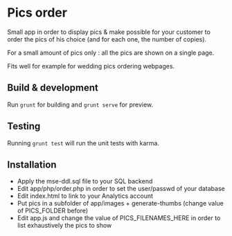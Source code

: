 # Pics order

Small app in order to display pics & make possible for your customer to order the pics of his choice (and for each one, the number of copies).

For a small amount of pics only : all the pics are shown on a single page.

Fits well for example for wedding pics ordering webpages.

## Build & development

Run `grunt` for building and `grunt serve` for preview.

## Testing

Running `grunt test` will run the unit tests with karma.

## Installation

* Apply the mse-ddl.sql file to your SQL backend
* Edit app/php/order.php in order to set the user/passwd of your database
* Edit index.html to link to your Analytics account
* Put pics in a subfolder of app/images + generate-thumbs (change value of PICS_FOLDER before)
* Edit app.js and change the value of PICS_FILENAMES_HERE in order to list exhaustively the pics to show
